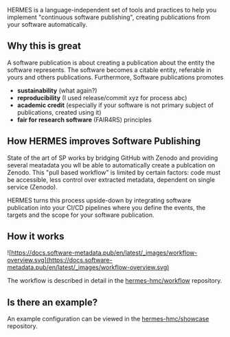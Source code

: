 HERMES is a language-independent set of tools and practices to help you implement "continuous software publishing", creating publications from your software automatically.


## Why this is great

A software publication is about creating a publication about the entity the software represents. The software becomes a citable entity, referable in yours and others publications. Furthermore, Software publications promotes

- **sustainability** (what again?)
- **reproducibility** (I used release/commit xyz for process abc)
- **academic credit** (especially if your software is not primary subject of publications, created using it)
- **fair for research software** (FAIR4RS) principles

## How HERMES improves Software Publishing

State of the art of SP works by bridging GitHub with Zenodo and providing several meatadata you wll be able to automatically create a publcation on Zenodo.
This "pull based workflow" is limited by certain factors: code must be accessible, less control over extracted metadata, dependent on single service (Zenodo).

HERMES turns this process upside-down by integrating software publication into your CI/CD pipelines where you define the events, the targets and the scope for your
software publication.

## How it works

![https://docs.software-metadata.pub/en/latest/_images/workflow-overview.svg](https://docs.software-metadata.pub/en/latest/_images/workflow-overview.svg)

The workflow is described in detail in the [hermes-hmc/workflow](https://github.com/hermes-hmc/workflow) repository.

## Is there an example?

An example configuration can be viewed in the [hermes-hmc/showcase](https://github.com/hermes-hmc/showcase) repository.
